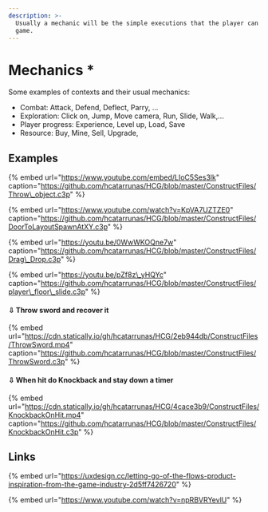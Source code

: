 ```yaml
---
description: >-
  Usually a mechanic will be the simple executions that the player can do in the
  game.
---
```


# Mechanics \*

 Some examples of contexts and their usual mechanics:

* Combat: Attack, Defend, Deflect, Parry, ...
* Exploration: Click on, Jump, Move camera, Run, Slide, Walk,...
* Player progress: Experience, Level up, Load, Save 
* Resource: Buy, Mine, Sell, Upgrade,

## Examples

{% embed url="https://www.youtube.com/embed/LIoC5Ses3lk" caption="https://github.com/hcatarrunas/HCG/blob/master/ConstructFiles/Throw\_object.c3p" %}

{% embed url="https://www.youtube.com/watch?v=KpVA7UZTZE0" caption="https://github.com/hcatarrunas/HCG/blob/master/ConstructFiles/DoorToLayoutSpawnAtXY.c3p" %}

{% embed url="https://youtu.be/0WwWKOQne7w" caption="https://github.com/hcatarrunas/HCG/blob/master/ConstructFiles/Drag\_Drop.c3p" %}

{% embed url="https://youtu.be/pZf8z\_yHQYc" caption="https://github.com/hcatarrunas/HCG/blob/master/ConstructFiles/player\_floor\_slide.c3p" %}

#### ⇩ Throw sword and recover it

{% embed url="https://cdn.statically.io/gh/hcatarrunas/HCG/2eb944db/ConstructFiles/ThrowSword.mp4" caption="https://github.com/hcatarrunas/HCG/blob/master/ConstructFiles/ThrowSword.c3p" %}

#### ⇩ When hit do Knockback and stay down a timer

{% embed url="https://cdn.statically.io/gh/hcatarrunas/HCG/4cace3b9/ConstructFiles/KnockbackOnHit.mp4" caption="https://github.com/hcatarrunas/HCG/blob/master/ConstructFiles/KnockbackOnHit.c3p" %}



## Links

{% embed url="https://uxdesign.cc/letting-go-of-the-flows-product-inspiration-from-the-game-industry-2d5ff7426720" %}

{% embed url="https://www.youtube.com/watch?v=npRBVRYevlU" %}



